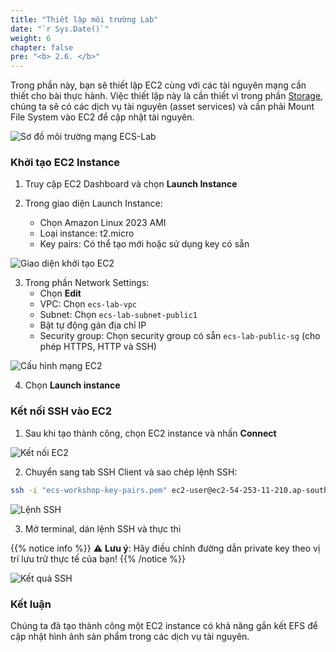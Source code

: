 ```yaml
---
title: "Thiết lập môi trường Lab"
date: "`r Sys.Date()`"
weight: 6
chapter: false
pre: "<b> 2.6. </b>"
---
```


Trong phần này, bạn sẽ thiết lập EC2 cùng với các tài nguyên mạng cần thiết cho bài thực hành. Việc thiết lập này là cần thiết vì trong phần [Storage](https://aws-fcj-ecs-workshop.github.io/Amazon-ECS-Immersion-Day/storage), chúng ta sẽ có các dịch vụ tài nguyên (asset services) và cần phải Mount File System vào EC2 để cập nhật tài nguyên.

![Sơ đồ môi trường mạng ECS-Lab](/images/2-prerequisites/6-set-up-lab-environment/ECS-Lab-Networking-EC2-environment.png)

### Khởi tạo EC2 Instance

1. Truy cập EC2 Dashboard và chọn **Launch Instance**

2. Trong giao diện Launch Instance:
   - Chọn Amazon Linux 2023 AMI
   - Loại instance: t2.micro 
   - Key pairs: Có thể tạo mới hoặc sử dụng key có sẵn

![Giao diện khởi tạo EC2](/images/2-prerequisites/6-set-up-lab-environment/image.png)

3. Trong phần Network Settings:
   - Chọn **Edit**
   - VPC: Chọn `ecs-lab-vpc`
   - Subnet: Chọn `ecs-lab-subnet-public1` 
   - Bật tự động gán địa chỉ IP
   - Security group: Chọn security group có sẵn `ecs-lab-public-sg` (cho phép HTTPS, HTTP và SSH)

![Cấu hình mạng EC2](/images/2-prerequisites/6-set-up-lab-environment/image-1.png)

4. Chọn **Launch instance**

### Kết nối SSH vào EC2

1. Sau khi tạo thành công, chọn EC2 instance và nhấn **Connect**

![Kết nối EC2](/images/2-prerequisites/6-set-up-lab-environment/image-2.png)

2. Chuyển sang tab SSH Client và sao chép lệnh SSH:
```bash
ssh -i "ecs-workshop-key-pairs.pem" ec2-user@ec2-54-253-11-210.ap-southeast-2.compute.amazonaws.com
```

![Lệnh SSH](/images/2-prerequisites/6-set-up-lab-environment/image-3.png)

3. Mở terminal, dán lệnh SSH và thực thi

{{% notice info %}}
⚠️ **Lưu ý**: Hãy điều chỉnh đường dẫn private key theo vị trí lưu trữ thực tế của bạn!
{{% /notice %}}

![Kết quả SSH](/images/2-prerequisites/6-set-up-lab-environment/image-4.png)

### Kết luận

Chúng ta đã tạo thành công một EC2 instance có khả năng gắn kết EFS để cập nhật hình ảnh sản phẩm trong các dịch vụ tài nguyên.